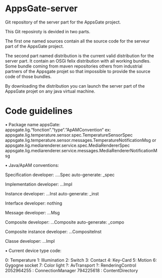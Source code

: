 AppsGate-server
===============

Git repository of the server part for the AppsGate project.

This Git reposiroty is devided in two parts.

The first one named sources contain all the source code for the serveur part of
the AppsGate project.

The second part named distribution is the current valid distribution for the server part.
It contain an OSGi felix distribution with all working bundles. Some bundle coming from
maven repositories others from industrial partners of the Appsgate projet so that impossible
to provide the source code of those bundles.

By downloading the distribution you can launch the server part of the AppsGate projet on any 
java virtual machine.




Code guidelines
===============

• Package name appsGate: appsgate.lig.“fonction“.“type“.“ApAMConvention“
  ex: 
  appsgate.lig.temperature.sensor.spec.TemperatureSensorSpec
  appsgate.lig.temperature.sensor.messages.TemperatureNotificationMsg
  or
  appsgate.lig.mediarenderer.service.spec.MediaRendererSpec
  appsgate.lig.mediarenderer.service.messages.MediaRendererNotificationMsg
  
  
• Java/ApAM conventions:

  Specification
  developer: ….Spec
  auto-generate: _spec
  
  Implementation
  developer: …Impl
  
  Instance
  developer: …Inst
  auto-generate: _inst
  
  Interface
  developer: nothing
  
  Message
  developer: …Msg
  
  Composite
  developer: …Composite
  auto-generate: _compo
  
  Composite instance
  developer: …CompositeInst
  
  Classe
  developer: …Impl

• Current device type code:

  0: Temperature
  1: Illumination
  2: Switch
  3: Contact
  4: Key-Card
  5: Motion
  6: Gygogne socket
  7: Color light
  ?: AvTransport
  ?: RenderingControl
  2052964255 : ConnectionManager
  794225618 : ContentDirectory

